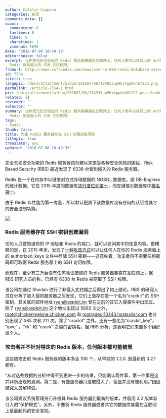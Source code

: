 ```yaml
---
author: Catalin Cimpanu
categories: 新闻
comments_data: []
count:
  commentnum: 0
  favtimes: 0
  likes: 0
  sharetimes: 1
  viewnum: 5696
date: '2016-07-08 10:49:39'
editorchoice: false
excerpt: 当你把无安全验证的 Redis 服务器暴露在互联网上，任何人都可以在其上的 authorized_keys 文件中存储 SSH 密钥——这意味着，攻击者将不需要任何密码即可取得
  Redis 服务器上的 SSH 访问权限。
fromurl: http://news.softpedia.com/news/over-6-000-redis-database-servers-ready-for-the-taking-506056.shtml
id: 7554
islctt: true
largepic: /data/attachment/album/201607/08/104933up96i4ppkk46t222.png
permalink: /article-7554-1.html
pic: /data/attachment/album/201607/08/104933up96i4ppkk46t222.png.thumb.jpg
related: []
reviewer: ''
selector: ''
summary: 当你把无安全验证的 Redis 服务器暴露在互联网上，任何人都可以在其上的 authorized_keys 文件中存储 SSH 密钥——这意味着，攻击者将不需要任何密码即可取得
  Redis 服务器上的 SSH 访问权限。
tags:
- Redis
thumb: false
title: 大量 Redis 服务器存在 SSH 权限窃取风险
titlepic: true
translator: wxy
updated: '2016-07-08 10:49:39'
---
```


完全无视安全功能的 Redis 服务器自创建以来饱受各种安全风险的困扰，Risk Based Security (RBS) 最近发现了 6338 台受到侵入的 Redis 服务器。


Redis 是一个在内存中以键值对方式存储数据的 NOSQL 数据库。据 DB-Engines 的统计数据，它在 2015 年度的数据库[流行度位列第十](http://db-engines.com/en/ranking)，而在键值对数据库中[排名第一](http://db-engines.com/en/article/Key-value+Stores)。


由于 Redis 以性能为第一考量，所以默认配置下该数据库没有任何的认证或其它的安全控制功能。


![](/data/attachment/album/201607/08/104933up96i4ppkk46t222.png)


### Redis 服务器存在 SSH 密钥创建漏洞


任何人只要知道你的 IP 地址和 Redis 的端口，就可以访问其中的任意内容。更糟糕的是，在 2015 年末，发现了[一种攻击方式](http://antirez.com/news/96)可以让任何人在你的 Redis 服务器上的 authorized\_keys 文件中存储 SSH 密钥——这意味着，攻击者将不需要任何密码即可取得 Redis 服务器上的 SSH 访问权限。


而现在，至少有三万台没有任何验证措施的 Redis 服务器暴露在互联网上，据 RBS 研究人员的称，已经有 6338 台 Redis 被窃取了 SSH 权限。


该公司在通过 Shodan 进行了非侵入式扫描之后得出了如上结论。RBS 的研究人员在分析了被入侵的服务器之后发现，它们上面存在着一个名为“crackit” 的 SSH 密钥，其关联的邮件地址 ryan@exploit.im 曾在之前的其它入侵事件中出现过。除了 ryan@exploit.im 这个地址出现过 5892 次之外，root@chickenmelone.chicken.com 和 root@dedi10243.hostsailor.com 也分别出现了 385 次和 211 次。除了“crackit” 之外，还有一些名为“crackit\_key”， “qwe” ，“ck” 和 “crack” 之类的密钥名。据 RBS 分析，这表明它们来自多个组织或个人。


### 攻击者并不针对特定的 Redis 版本，任何版本都可能被黑


这些被攻击的 Redis 服务器的版本多达 106 个，从早期的 1.2.0. 到最新的 3.2.1 都有。


“从对这些数据的分析中得不到更进一步的结果，只能确认两件事，第一件事是这并非新出现的漏洞，第二是，有些服务器只是被侵入了，但是并没有被利用。”[RBS 研究人员解释说](https://www.riskbasedsecurity.com/2016/07/redis-over-6000-installations-compromised/)。


该公司建议系统管理员们升级其 Redis 服务器到最新的版本，并启用 3.2 版本新引入的“保护模式”。另外，不要将 Redis 服务器或者其它的数据库暴露在互联网上是最起码的安全准则。